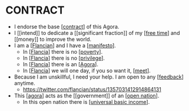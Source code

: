 # CONTRACT

- I endorse the base [[contract]] of this Agora.
- I [[intend]] to dedicate a [[significant fraction]] of my [[free time]] and [[money]] to improve the world.
- I am a [[Flancian]] and I have a [[manifesto]].
  - In [[Flancia]] there is no [[poverty]].
  - In [[Flancia]] there is no [[privilege]].
  - In [[Flancia]] there is an [[Agora]].
  - In [[Flancia]] we will one day, if you so want it, [[meet]].
- Because I am unskillful, I need your help. I am open to any [[feedback]] anytime.
  - https://twitter.com/flancian/status/1357031412914864131
- This [[agora]] acts as the [[government]] of an [[open nation]].
  - In this open nation there is [[universal basic income]].

[//begin]: # "Autogenerated link references for markdown compatibility"
[contract]: contract "CONTRACT"
[free time]: free-time "Free Time"
[Flancian]: flancian "Flancian"
[manifesto]: manifesto "Manifesto"
[Flancia]: flancia "Flancia"
[poverty]: poverty "Poverty"
[privilege]: privilege "Privilege"
[agora]: agora "Agora"
[meet]: meet "Meet"
[feedback]: feedback "Feedback"
[open nation]: open-nation "Open Nation"
[universal basic income]: universal-basic-income "Universal Basic Income"
[//end]: # "Autogenerated link references"
